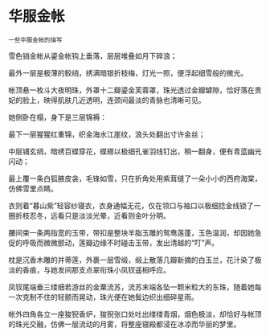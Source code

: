 # 华服金帐

    一些华服金帐的描写

雪色销金帐从鎏金帐钩上垂落，层层堆叠如月下碎浪；

最外一层是极薄的鲛绡，绣满暗银折枝梅，灯光一照，便浮起细雪般的微光。

帐顶悬一枚斗大夜明珠，外罩十二瓣鎏金芙蓉罩，珠光透过金瓣罅隙，恰好落在贵妃的脸上，映得肌肤几近透明，连颈间最淡的青脉也清晰可见。

她侧卧在榻，身下是三层锦褥：

最下一层猩猩红重锦，织金海水江崖纹，浪头处翻出寸许金丝；

中层铺玄绡，暗绣百蝶穿花，蝶翅以极细孔雀羽线钉出，稍一翻身，便有青蓝幽光闪动；

最上覆一条白狐腋皮衾，毛锋如雪，只在折角处用紫茸缝了一朵小小的西府海棠，仿佛雪里点睛。


衣则着“暮山紫”轻容纱寝衣，衣身通幅无花，仅在领口与袖口以极细捻金线锁了一圈折枝忍冬，远看只是淡淡光晕，近看则金叶分明。

腰间束一条两指宽的玉带，带扣是整块羊脂玉雕的鸳鸯莲蓬，玉色温润，却因她急促的呼吸而微微颤动，莲瓣边缘不时碰击玉带，发出清越的“叮”声。

枕是沉香木雕的并蒂莲，外裹一层雪缎，缎上散落几瓣新摘的白玉兰，花汁染了极淡的香痕，与她发间那支点翠衔珠小凤钗遥相呼应。

凤钗尾端垂三缕细若游丝的金粟流苏，流苏末端各坠一颗米粒大的东珠，随着她每一次克制不住的轻颤而晃动，珠光便在她鬓边织出细碎星雨。

帐外四角各立一座狻猊香炉，狻猊张口处吐出缕缕青烟，烟色极淡，却恰好与帐顶的珠光交融，仿佛一层流动的月雾，将整座寝殿都浸在冰凉而华丽的梦里。
